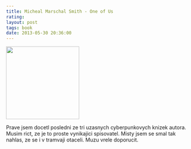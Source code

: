 ```yaml
---
title: Micheal Marschal Smith - One of Us
rating: 
layout: post
tags: book
date: 2013-05-30 20:36:00
---
```

<img width="200" src="https://images.gr-assets.com/books/1179461898l/920399.jpg" />
<p>
Prave jsem docetl posledni ze tri uzasnych cyberpunkovych knizek autora. Musim rict, ze je to proste vynikajici spisovatel. Misty jsem se smal tak nahlas, ze se i v tramvaji otaceli. Muzu vrele doporucit.
</p>
